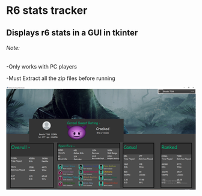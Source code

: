 

# R6 stats tracker

## Displays r6 stats in a GUI in tkinter


###### Note:
-Only works with PC players

-Must Extract all the zip files before running

![](resources/GUI.png)


